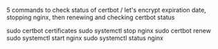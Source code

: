 5 commands to check status of certbot / let's encrypt expiration date, stopping nginx, then renewing and checking certbot status

sudo certbot certificates
sudo systemctl stop nginx
sudo certbot renew
sudo systemctl start nginx
sudo systemctl status nginx

